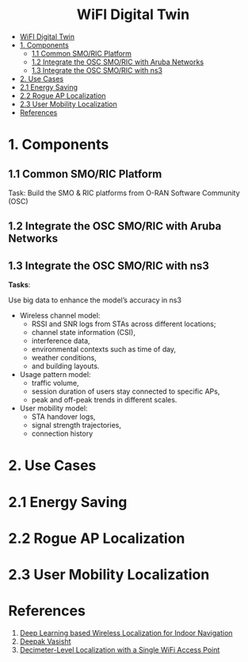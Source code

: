 # <center>WiFI Digital Twin</center>

- [WiFI Digital Twin](#wifi-digital-twin)
- [1. Components](#1-components)
  - [1.1 Common SMO/RIC Platform](#11-common-smoric-platform)
  - [1.2 Integrate the OSC SMO/RIC with Aruba Networks](#12-integrate-the-osc-smoric-with-aruba-networks)
  - [1.3 Integrate the OSC SMO/RIC with ns3](#13-integrate-the-osc-smoric-with-ns3)
- [2. Use Cases](#2-use-cases)
- [2.1 Energy Saving](#21-energy-saving)
- [2.2 Rogue AP Localization](#22-rogue-ap-localization)
- [2.3 User Mobility Localization](#23-user-mobility-localization)
- [References](#references)

# 1. Components

## 1.1 Common SMO/RIC Platform
Task: Build the SMO & RIC platforms from O-RAN Software Community (OSC)

## 1.2 Integrate the OSC SMO/RIC with Aruba Networks

## 1.3 Integrate the OSC SMO/RIC with ns3
**Tasks**: 

Use big data to enhance the model’s accuracy in ns3
- Wireless channel model: 
  - RSSI and SNR logs from STAs across different locations; 
  - channel state information (CSI), 
  - interference data, 
  - environmental contexts such as time of day, 
  - weather conditions, 
  - and building layouts.
- Usage pattern model: 
  - traffic volume, 
  - session duration of users stay connected to specific APs, 
  - peak and off-peak trends in different scales.
- User mobility model: 
  - STA handover logs, 
  - signal strength trajectories, 
  - connection history

# 2. Use Cases

# 2.1 Energy Saving

# 2.2 Rogue AP Localization

# 2.3 User Mobility Localization

# References
1. [Deep Learning based Wireless Localization for Indoor Navigation](https://deepakv.web.illinois.edu/assets/papers/dloc_mobicom_20.pdf)
2. [Deepak Vasisht](https://deepakv.web.illinois.edu/)
3. [Decimeter-Level Localization with a Single WiFi Access Point](https://www.usenix.org/system/files/conference/nsdi16/nsdi16-paper-vasisht.pdf)